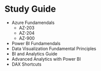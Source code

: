 # Study Guide
- Azure Fundamendals
   - AZ-203
   - AZ-204
   - AZ-900
- Power BI Fundamendals
- Data Visualization Fundamental Principles
- BI and Analytics Guide
- Advanced Analytics with Power BI
- DAX Shortcuts
